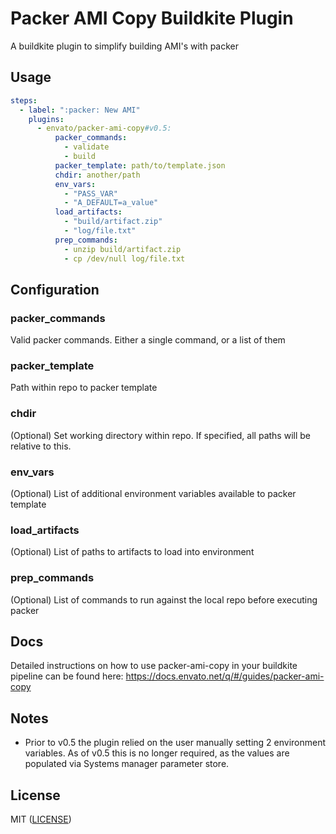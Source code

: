 # Packer AMI Copy Buildkite Plugin 

A buildkite plugin to simplify building AMI's with packer

## Usage
```yaml
steps:
  - label: ":packer: New AMI"
    plugins:
      - envato/packer-ami-copy#v0.5:
          packer_commands:
            - validate
            - build
          packer_template: path/to/template.json
          chdir: another/path
          env_vars:
            - "PASS_VAR"
            - "A_DEFAULT=a_value"
          load_artifacts:
            - "build/artifact.zip"
            - "log/file.txt"
          prep_commands:
            - unzip build/artifact.zip
            - cp /dev/null log/file.txt
```

## Configuration

### packer\_commands
Valid packer commands.  Either a single command, or a list of them

### packer\_template
Path within repo to packer template

### chdir
(Optional) Set working directory within repo.  If specified, all paths will be relative to this.

### env\_vars
(Optional) List of additional environment variables available to packer template

### load\_artifacts
(Optional) List of paths to artifacts to load into environment

### prep\_commands
(Optional) List of commands to run against the local repo before executing packer

## Docs

Detailed instructions on how to use packer-ami-copy in your buildkite pipeline can be found here: https://docs.envato.net/q/#/guides/packer-ami-copy

## Notes

  - Prior to v0.5 the plugin relied on the user manually setting 2 environment variables.  As of v0.5 this is no longer required, as the values are populated via Systems manager parameter store.

## License
MIT ([LICENSE](LICENSE))
